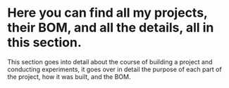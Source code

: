 # Here you can find all my projects, their BOM, and all the details, all in this section.

This section goes into detail about the course of building a project and conducting experiments, it goes over in detail the purpose of each part of the project, how it was built, and the BOM.
